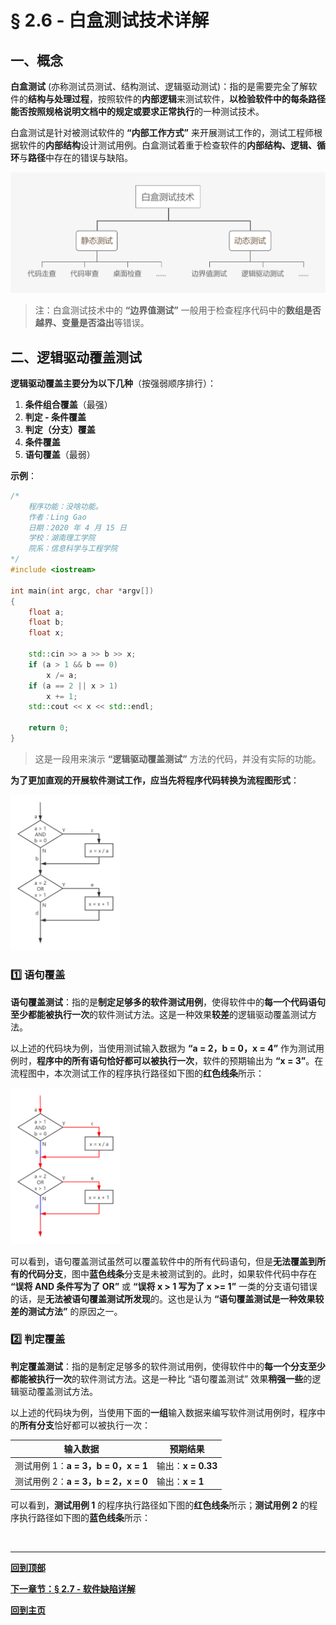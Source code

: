 # § 2.6 - 白盒测试技术详解

## 一、概念

**白盒测试** (亦称测试员测试、结构测试、逻辑驱动测试)：指的是需要完全了解软件的**结构与处理过程**，按照软件的**内部逻辑**来测试软件，**以检验软件中的每条路径能否按照规格说明文档中的规定或要求正常执行**的一种测试技术。

白盒测试是针对被测试软件的 **“内部工作方式”** 来开展测试工作的，测试工程师根据软件的**内部结构**设计测试用例。白盒测试着重于检查软件的**内部结构、逻辑、循环**与**路径**中存在的错误与缺陷。

![白盒测试技术分类](https://github.com/Lingggao/Software-Testing-Basics/blob/master/%E7%AC%AC%E4%BA%8C%E7%AB%A0/2_6_%E7%99%BD%E7%9B%92%E6%B5%8B%E8%AF%95%E6%8A%80%E6%9C%AF%E5%88%86%E7%B1%BB.png?raw=true)

> 注：白盒测试技术中的 **“边界值测试”** 一般用于检查程序代码中的**数组是否越界、变量是否溢出**等错误。

## 二、逻辑驱动覆盖测试

**逻辑驱动覆盖主要分为以下几种**（按强弱顺序排行）：

1. **条件组合覆盖**（最强）
2. **判定 - 条件覆盖**
3. **判定（分支）覆盖**
4. **条件覆盖**
5. **语句覆盖**（最弱）

**示例**：

``` c++
/*
    程序功能：没啥功能。
    作者：Ling Gao
    日期：2020 年 4 月 15 日
    学校：湖南理工学院
    院系：信息科学与工程学院
*/
#include <iostream>

int main(int argc, char *argv[])
{
    float a;
    float b;
    float x;
	
    std::cin >> a >> b >> x;
    if (a > 1 && b == 0)
        x /= a;
    if (a == 2 || x > 1)
        x += 1;
    std::cout << x << std::endl;
	
    return 0;
}
```
> 这是一段用来演示 **“逻辑驱动覆盖测试”** 方法的代码，并没有实际的功能。

**为了更加直观的开展软件测试工作，应当先将程序代码转换为流程图形式**：

<img src="https://github.com/Lingggao/Software-Testing-Basics/blob/master/%E7%AC%AC%E4%BA%8C%E7%AB%A0/2_6_%E6%B5%81%E7%A8%8B%E5%9B%BE.png?raw=true" width = "35%" />

### :one: 语句覆盖

**语句覆盖测试**：指的是**制定足够多的软件测试用例**，使得软件中的**每一个代码语句至少都能被执行一次**的软件测试方法。这是一种效果**较差**的逻辑驱动覆盖测试方法。

以上述的代码块为例，当使用测试输入数据为 **“a = 2，b = 0，x = 4”** 作为测试用例时，**程序中的所有语句恰好都可以被执行一次**，软件的预期输出为 **“x = 3”**。在流程图中，本次测试工作的程序执行路径如下图的**红色线条**所示：

<img src="https://github.com/Lingggao/Software-Testing-Basics/blob/master/%E7%AC%AC%E4%BA%8C%E7%AB%A0/2_6_%E8%AF%AD%E5%8F%A5%E8%A6%86%E7%9B%96.png?raw=true" width = "35%" />

可以看到，语句覆盖测试虽然可以覆盖软件中的所有代码语句，但是**无法覆盖到所有的代码分支**，图中**蓝色线条**分支是未被测试到的。此时，如果软件代码中存在 **“误将 AND 条件写为了 OR”** 或 **“误将 x > 1 写为了 x >= 1”** 一类的分支语句错误的话，是**无法被语句覆盖测试所发现**的。这也是认为 **“语句覆盖测试是一种效果较差的测试方法”** 的原因之一。

### :two: 判定覆盖

**判定覆盖测试**：指的是制定足够多的软件测试用例，使得软件中的**每一个分支至少都能被执行一次**的软件测试方法。这是一种比 “语句覆盖测试” 效果**稍强一些**的逻辑驱动覆盖测试方法。

以上述的代码块为例，当使用下面的**一组**输入数据来编写软件测试用例时，程序中的**所有分支**恰好都可以被执行一次：

|输入数据|预期结果|
|--|--|
|测试用例 1：**a = 3，b = 0，x = 1**|输出：**x = 0.33**|
|测试用例 2：**a = 3，b = 2，x = 0**|输出：**x = 1**|

可以看到，**测试用例 1** 的程序执行路径如下图的**红色线条**所示；**测试用例 2** 的程序执行路径如下图的**蓝色线条**所示：

<img src="" width = "35%" /><img src="" width = "35%" />



---
[**回到顶部**](https://github.com/Lingggao/Software-Testing-Basics/blob/master/%E7%AC%AC%E4%BA%8C%E7%AB%A0/2_6_%E7%99%BD%E7%9B%92%E6%B5%8B%E8%AF%95%E6%8A%80%E6%9C%AF%E8%AF%A6%E8%A7%A3.md#-26---%E7%99%BD%E7%9B%92%E6%B5%8B%E8%AF%95%E6%8A%80%E6%9C%AF%E8%AF%A6%E8%A7%A3)

[**下一章节：§ 2.7 - 软件缺陷详解**]()

[**回到主页**](https://github.com/Lingggao/Software-Testing-Basics#%E8%BD%AF%E4%BB%B6%E6%B5%8B%E8%AF%95%E5%9F%BA%E7%A1%80%E5%AD%A6%E4%B9%A0%E7%AC%94%E8%AE%B0)